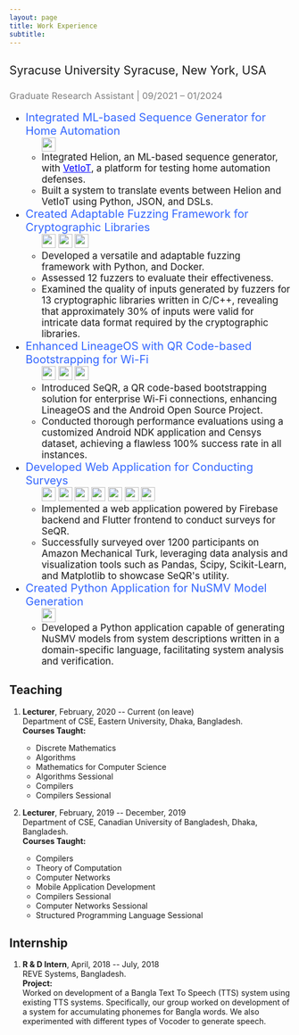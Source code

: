 ```yaml
---
layout: page
title: Work Experience 
subtitle:
---
```


## <span style="font-weight:normal">Syracuse University Syracuse, New York, USA</span>
### <span style="color:#7f7f7f;font-weight:normal">Graduate Research Assistant | 09/2021 – 01/2024</span>

<ul style="font-size: 17px;">
    <li><span style="color: #3366ff; font-size: 20px;">Integrated ML-based Sequence Generator for Home Automation</span>
        <ul style="list-style-type: circle;">
            <div>
            <img src="https://img.shields.io/badge/python-3670A0?style=for-the-badge&logo=python&logoColor=ffdd54" height="25"> 
            <!-- <img src="https://img.shields.io/badge/JWT-black?style=for-the-badge&logo=JSON%20web%20tokens"> -->
            <!-- <img src="https://img.shields.io/badge/docker-%230db7ed.svg?style=for-the-badge&logo=docker&logoColor=white"> -->
           </div>
            <li>Integrated Helion, an ML-based sequence generator, with <a href="https://github.com/syne-lab/vetiot/tree/main" style="color:blue">VetIoT</a>, a platform for testing home automation defenses.</li>
            <li>Built a system to translate events between Helion and VetIoT using Python, JSON, and DSLs.</li>
        </ul>
    </li>
    <li><span style="color: #3366ff; font-size: 20px;">Created Adaptable Fuzzing Framework for Cryptographic Libraries</span>
        <ul style="list-style-type: circle;">
        <div>
            <img src="https://img.shields.io/badge/python-3670A0?style=for-the-badge&logo=python&logoColor=ffdd54" height="25"> 
            <img src="https://img.shields.io/badge/c++-%2300599C.svg?style=for-the-badge&logo=c%2B%2B&logoColor=white" height="25">
            <img src="https://img.shields.io/badge/docker-%230db7ed.svg?style=for-the-badge&logo=docker&logoColor=white" height="25">
        </div>
            <li>Developed a versatile and adaptable fuzzing framework with Python, and Docker.</li>
            <li>Assessed 12 fuzzers to evaluate their effectiveness.</li>
            <li>Examined the quality of inputs generated by fuzzers for 13 cryptographic libraries written in C/C++, revealing that approximately 30% of inputs were valid for intricate data format required by the cryptographic libraries.</li>
        </ul>
    </li>
    <li><span style="color: #3366ff; font-size: 20px;">Enhanced LineageOS with QR Code-based Bootstrapping for Wi-Fi</span>
        <ul style="list-style-type: circle;">
            <div>
                <img src="https://img.shields.io/badge/Android-3DDC84?style=for-the-badge&logo=android&logoColor=white" height="25"> 
                <img src="https://img.shields.io/badge/java-%23ED8B00.svg?style=for-the-badge&logo=openjdk&logoColor=white" height="25">
                <img src="https://img.shields.io/badge/c++-%2300599C.svg?style=for-the-badge&logo=c%2B%2B&logoColor=white" height="25">
            </div>
            <li>Introduced SeQR, a QR code-based bootstrapping solution for enterprise Wi-Fi connections, enhancing LineageOS and the Android Open Source Project.</li>
            <li>Conducted thorough performance evaluations using a customized Android NDK application and Censys dataset, achieving a flawless 100% success rate in all instances.</li>
        </ul>
    </li>
    <li><span style="color: #3366ff; font-size: 20px;">Developed Web Application for Conducting Surveys</span>
        <ul style="list-style-type: circle;">
        <div>
        <img src="https://img.shields.io/badge/Flutter-%2302569B.svg?style=for-the-badge&logo=Flutter&logoColor=white" height="25">
        <img src="https://img.shields.io/badge/Firebase-039BE5?style=for-the-badge&logo=Firebase&logoColor=white" height="25">
        <img src="https://img.shields.io/badge/AWS-%23FF9900.svg?style=for-the-badge&logo=amazon-aws&logoColor=white" height="25">
        <img src="https://img.shields.io/badge/python-3670A0?style=for-the-badge&logo=python&logoColor=ffdd54" height="25">
        <img src="https://img.shields.io/badge/pandas-%23150458.svg?style=for-the-badge&logo=pandas&logoColor=white" height="25">
        <img src="https://img.shields.io/badge/SciPy-%230C55A5.svg?style=for-the-badge&logo=scipy&logoColor=%white" height="25">
        <img src="https://img.shields.io/badge/scikit--learn-%23F7931E.svg?style=for-the-badge&logo=scikit-learn&logoColor=white" height="25">
        </div>
            <li>Implemented a web application powered by Firebase backend and Flutter frontend to conduct surveys for SeQR.</li>
            <li>Successfully surveyed over 1200 participants on Amazon Mechanical Turk, leveraging data analysis and visualization tools such as Pandas, Scipy, Scikit-Learn, and Matplotlib to showcase SeQR's utility.</li>
        </ul>
    </li>
    <li><span style="color: #3366ff; font-size: 20px;">Created Python Application for NuSMV Model Generation</span>
        <ul style="list-style-type: circle;">
            <div>
                <img src="https://img.shields.io/badge/python-3670A0?style=for-the-badge&logo=python&logoColor=ffdd54" height="25">
            </div>
            <li>Developed a Python application capable of generating NuSMV models from system descriptions written in a domain-specific language, facilitating system analysis and verification.</li>
        </ul>
    </li>
</ul>


## Teaching  
1. **Lecturer**, February, 2020 -- Current (on leave)  
   Department of CSE, Eastern University, Dhaka, Bangladesh.  
   **Courses Taught:**  
      + Discrete Mathematics
      + Algorithms
      + Mathematics for Computer Science
      + Algorithms Sessional
      + Compilers
      + Compilers Sessional

2. **Lecturer**, February, 2019 -- December, 2019  
   Department of CSE, Canadian University of Bangladesh, Dhaka, Bangladesh.  
   **Courses Taught:**  
      + Compilers  
      + Theory of Computation
      + Computer Networks
      + Mobile Application Development
      + Compilers Sessional
      + Computer Networks Sessional
      + Structured Programming Language Sessional

<!--     
3. **Private Tutor**, July, 2014 -- December, 2018  
   **Courses Taught:**  
      + Undergraduate C/C++
      + Undergraduate Java 
      + Undergraduate Android Development
      + HSC Physics 
      + HSC Chemistry
      + HSC Mathematics
      + SSC Physics
      + SSC Chemistry
      + SSC Mathematics
      + SSC Higher Mathematics   -->

## Internship  

1. **R & D Intern**, April, 2018 -- July, 2018  
   REVE Systems, Bangladesh.  
   **Project:**  
   Worked on development of a Bangla Text To Speech (TTS) system using existing TTS systems.
   Specifically, our group worked on development of a system for accumulating phonemes for 
   Bangla words. We also experimented with different types of Vocoder to generate speech.